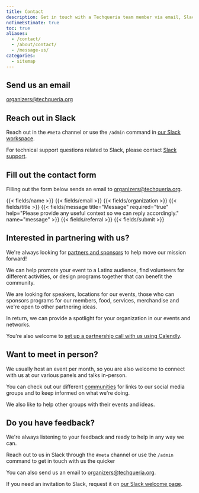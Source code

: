```yaml
---
title: Contact
description: Get in touch with a Techqueria team member via email, Slack or social media.
noTimeEstimate: true
toc: true
aliases:
  - /contact/
  - /about/contact/
  - /message-us/
categories:
  - sitemap
---
```


## Send us an email

[organizers@techqueria.org](mailto:organizers@techqueria.org)

## Reach out in Slack

Reach out in the `#meta` channel or use the `/admin` command in [our Slack workspace](/communities/slack/).

For technical support questions related to Slack, please contact [Slack support](https://slack.com/help).

## Fill out the contact form

Filling out the form below sends an email to [organizers@techqueria.org](mailto:organizers@techqueria.org).

<form name="Contact" method="POST" data-netlify-recaptcha="true" data-netlify="true" action="/success/">
  <input type="hidden" aria-label="Subject" name="_subject" value="Techqueria - New Contact Message">
  {{< fields/name >}}
  {{< fields/email >}}
  {{< fields/organization >}}
  {{< fields/title >}}
  {{< fields/message title="Message" required="true" help="Please provide any useful context so we can reply accordingly." name="message" >}}
  {{< fields/referral >}}
  {{< fields/submit >}}
</form>

## Interested in partnering with us?

We're always looking for [partners and sponsors](/support-us/) to help move our mission forward!

We can help promote your event to a Latinx audience, find volunteers for different activities, or design programs together that can benefit the community.

We are looking for speakers, locations for our events, those who can sponsors programs for our members, food, services, merchandise and we're open to other partnering ideas.

In return, we can provide a spotlight for your organization in our events and networks.

<link href="https://assets.calendly.com/assets/external/widget.css" rel="stylesheet">
<script src="https://assets.calendly.com/assets/external/widget.js" type="text/javascript"></script>
<p>You're also welcome to <a href="" onclick="Calendly.initPopupWidget({url: 'https://calendly.com/techqueria/hello'});return false;">set up a partnership call with us using Calendly</a>.</p>

## Want to meet in person?

We usually host an event per month, so you are also welcome to connect with us at our various panels and talks in-person.

You can check out our different [communities](/communities/) for links to our social media groups and to keep informed on what we're doing.

We also like to help other groups with their events and ideas.

## Do you have feedback?

We're always listening to your feedback and ready to help in any way we can.

Reach out to us in Slack through the `#meta` channel or use the `/admin` command to get in touch with us the quicker

You can also send us an email to [organizers@techqueria.org](mailto:organizers@techqueria.org).

If you need an invitation to Slack, request it on [our Slack welcome page](/communities/slack/).
